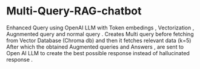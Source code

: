 ﻿# Multi-Query-RAG-chatbot

 Enhanced Query using OpenAI LLM with Token embedings , Vectorization , Augnmented query and normal query . Creates Multi query before fetching from Vector Database (Chroma db) and then it fetches relevant data (k=5) After which the obtained Augmented queries and Answers , are sent to Open AI LLM to create the best possible response instead of hallucinated response .


